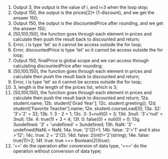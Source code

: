 1. Output 3, the output is the value of i, and i=3 when the loop stop;
2. Output 150, the output is the prices[2]* (1-discount), and we get the answer 150;
3. Output 150, the output is the discountedPrice after rounding, and we get the answer 150;
4. [50,100,150], the function goes through each element in prices and calculate then push the result back to discounted and return;
5. Error, i is type 'let' so it cannot be access outside the for loop;
6. Error, discountedPrice is type 'let' so it cannot be access outside the for loop;
7. Output 150, finalPrice is global scope and we can access through calculating discountedPrice after rounding;
8. [50,100,150], the function goes through each element in prices and calculate then push the result back to discounted and return;
9. Error, i is type 'let' so it cannot be access outside the for loop;
10. 3, length is the length of the prices list, which is 3;
11. [50,100,150], the function goes through each element in prices and calculate then push the result back to discounted and return;
12a. student.name;
12b. student['Grad Year'];
12c. student.greeting();
12d. student['Favorite Teacher'].name;
12e. student.courseLoad[0];
13a. 32: '3'+'2' = 32;
13b. 1: 3 - 2 = 1;
13c. 3: 3+null(0) = 3;
13d. 3null: '3'+'null' = 3null;
13e. 4: true(1) + 3 = 4;
13f. 0: false(0) + null(0) = 0;
13g. 3undefined: '3' + 'undefined' = 3undefined;
13h. NaN: '3' - undefined(NaN) = NaN;
14a. true: '2'(2)>1;
14b. false: '2'>'1' and it also >'12';
14c. true: 2 = '2'(2);
14d. false: 2(int)!='2'(string);
14e. false: true(1)!=2;
14f. true: true === Boolean(2)(true);
15. '==' do the operation after conversion of data type, '===' do the operation without conversion of data type;
